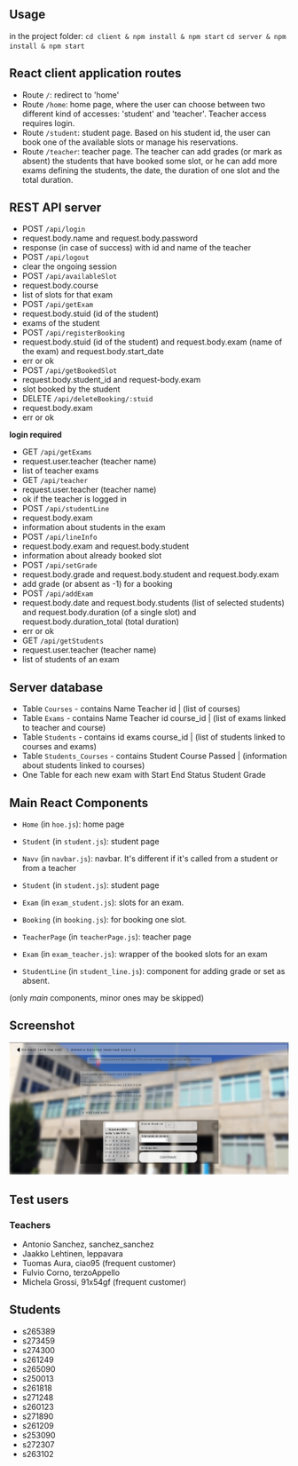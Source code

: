 ## Usage
in the project folder:
`cd client & npm install & npm start`
`cd server & npm install & npm start`

## React client application routes

- Route `/`: redirect to 'home'
- Route `/home`: home page, where the user can choose between two different kind of accesses: 'student' and 'teacher'. Teacher access requires login. 
- Route `/student`: student page. Based on his student id, the user can book one of the available slots or manage his reservations.
- Route `/teacher`: teacher page. The teacher can add grades (or mark as absent) the students that have booked some slot, or he can add more exams defining the students, the date, the duration of one slot and the total duration.

## REST API server

- POST `/api/login`
 - request.body.name and request.body.password
 - response (in case of success) with id and name of the teacher
- POST `/api/logout`
 - clear the ongoing session
- POST `/api/availableSlot`
 - request.body.course
 - list of slots for that exam
- POST `/api/getExam`
 - request.body.stuid (id of the student)
 - exams of the student
- POST `/api/registerBooking`
 - request.body.stuid (id of the student) and request.body.exam (name of the exam) and request.body.start_date
 - err or ok
- POST `/api/getBookedSlot`
 - request.body.student_id and request-body.exam
 - slot booked by the student
- DELETE `/api/deleteBooking/:stuid`
 - request.body.exam
 - err or ok
  
  __login required__
  
 - GET `/api/getExams`
  - request.user.teacher (teacher name)
  - list of teacher exams
 - GET `/api/teacher`
  - request.user.teacher (teacher name)
  - ok if the teacher is logged in
 - POST `/api/studentLine`
  - request.body.exam
  - information about students in the exam
 - POST `/api/lineInfo`
  - request.body.exam and request.body.student
  - information about already booked slot
 - POST `/api/setGrade`
  - request.body.grade and request.body.student and request.body.exam
  - add grade (or absent as -1) for a booking
 - POST `/api/addExam`
  - request.body.date and request.body.students (list of selected students) and request.body.duration (of a single slot) and request.body.duration_total (total duration)
  - err or ok
 - GET `/api/getStudents`
  - request.user.teacher (teacher name)
  - list of students of an exam
 

## Server database

- Table `Courses` - contains Name Teacher id | (list of courses)
- Table `Exams` - contains Name Teacher id course_id | (list of exams linked to teacher and course)
- Table `Students` - contains id exams course_id | (list of students linked to courses and exams)
- Table `Students_Courses` - contains Student Course Passed | (information about students linked to courses)
- One Table for each new exam with Start End Status Student Grade

## Main React Components

- `Home` (in `hoe.js`): home page

- `Student` (in `student.js`): student page
- `Navv` (in `navbar.js`): navbar. It's different if it's called from a student or from a teacher
- `Student` (in `student.js`): student page
- `Exam` (in `exam_student.js`): slots for an exam.
- `Booking` (in `booking.js`): for booking one slot.

- `TeacherPage` (in `teacherPage.js`): teacher page
- `Exam` (in `exam_teacher.js`): wrapper of the booked slots for an exam
- `StudentLine` (in `student_line.js`): component for adding grade or set as absent.

(only _main_ components, minor ones may be skipped)

## Screenshot

![Add Exam](./addExam.png)

## Test users

### Teachers
* Antonio Sanchez, sanchez_sanchez
* Jaakko Lehtinen, leppavara
* Tuomas Aura, ciao95 (frequent customer)
* Fulvio Corno, terzoAppello
* Michela Grossi, 91x54gf (frequent customer)

## Students
* s265389
* s273459
* s274300
* s261249
* s265090
* s250013
* s261818
* s271248
* s260123
* s271890
* s261209
* s253090
* s272307
* s263102
